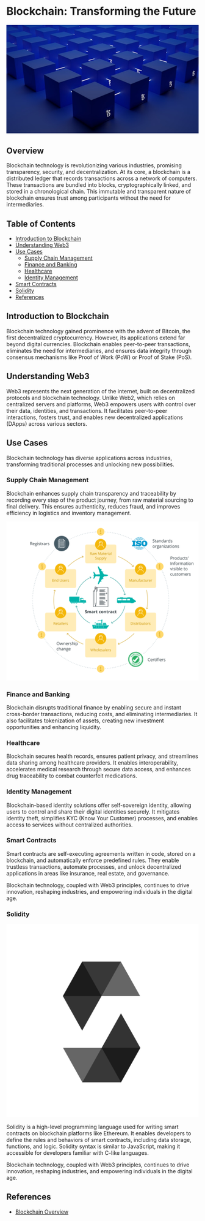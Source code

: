 # Blockchain: Transforming the Future

![Blockchain](images/blockchain_.png "Blockchain")

## Overview
Blockchain technology is revolutionizing various industries, promising transparency, security, and decentralization. At its core, a blockchain is a distributed ledger that records transactions across a network of computers. These transactions are bundled into blocks, cryptographically linked, and stored in a chronological chain. This immutable and transparent nature of blockchain ensures trust among participants without the need for intermediaries.

## Table of Contents
- [Introduction to Blockchain](#introduction-to-blockchain)
- [Understanding Web3](#understanding-web3)
- [Use Cases](#use-cases)
  - [Supply Chain Management](#supply-chain-management)
  - [Finance and Banking](#finance-and-banking)
  - [Healthcare](#healthcare)
  - [Identity Management](#identity-management)
- [Smart Contracts](#smart-contracts)
- [Solidity](#solidity)  
- [References](#references)

## Introduction to Blockchain
Blockchain technology gained prominence with the advent of Bitcoin, the first decentralized cryptocurrency. However, its applications extend far beyond digital currencies. Blockchain enables peer-to-peer transactions, eliminates the need for intermediaries, and ensures data integrity through consensus mechanisms like Proof of Work (PoW) or Proof of Stake (PoS).

## Understanding Web3
Web3 represents the next generation of the internet, built on decentralized protocols and blockchain technology. Unlike Web2, which relies on centralized servers and platforms, Web3 empowers users with control over their data, identities, and transactions. It facilitates peer-to-peer interactions, fosters trust, and enables new decentralized applications (DApps) across various sectors.

## Use Cases
Blockchain technology has diverse applications across industries, transforming traditional processes and unlocking new possibilities.

### Supply Chain Management
Blockchain enhances supply chain transparency and traceability by recording every step of the product journey, from raw material sourcing to final delivery. This ensures authenticity, reduces fraud, and improves efficiency in logistics and inventory management.

![Supply Chain Management](images/supply-chain_.png "Supply Chain Management")

### Finance and Banking
Blockchain disrupts traditional finance by enabling secure and instant cross-border transactions, reducing costs, and eliminating intermediaries. It also facilitates tokenization of assets, creating new investment opportunities and enhancing liquidity.

### Healthcare
Blockchain secures health records, ensures patient privacy, and streamlines data sharing among healthcare providers. It enables interoperability, accelerates medical research through secure data access, and enhances drug traceability to combat counterfeit medications.

### Identity Management
Blockchain-based identity solutions offer self-sovereign identity, allowing users to control and share their digital identities securely. It mitigates identity theft, simplifies KYC (Know Your Customer) processes, and enables access to services without centralized authorities.

### Smart Contracts
Smart contracts are self-executing agreements written in code, stored on a blockchain, and automatically enforce predefined rules. They enable trustless transactions, automate processes, and unlock decentralized applications in areas like insurance, real estate, and governance.

Blockchain technology, coupled with Web3 principles, continues to drive innovation, reshaping industries, and empowering individuals in the digital age.

### Solidity

![Solidity](images/solidity_.png "Solidity")

Solidity is a high-level programming language used for writing smart contracts on blockchain platforms like Ethereum. It enables developers to define the rules and behaviors of smart contracts, including data storage, functions, and logic. Solidity syntax is similar to JavaScript, making it accessible for developers familiar with C-like languages.

Blockchain technology, coupled with Web3 principles, continues to drive innovation, reshaping industries, and empowering individuals in the digital age.

## References

- [Blockchain Overview](https://docs.aws.amazon.com/fr_fr/whitepapers/latest/aws-overview/blockchain.html)
